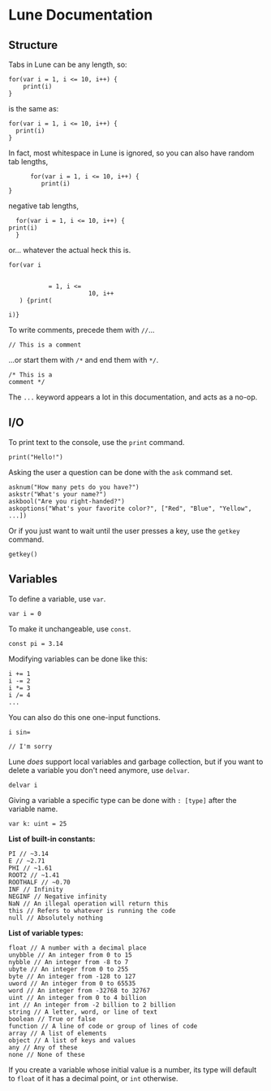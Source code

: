 # Lune Documentation

## Structure
Tabs in Lune can be any length, so:
```lune
for(var i = 1, i <= 10, i++) {
    print(i)
}
```
is the same as:
```lune
for(var i = 1, i <= 10, i++) {
  print(i)
}
```

In fact, most whitespace in Lune is ignored, so you can also have random tab lengths,
```lune
      for(var i = 1, i <= 10, i++) {
         print(i)
}
```
negative tab lengths,
```lune
  for(var i = 1, i <= 10, i++) {
print(i)
  }
```
or... whatever the actual heck this is.
```lune
for(var i


           = 1, i <=
                      10, i++
   ) {print(

i)}
```

To write comments, precede them with `//`...
```lune
// This is a comment
```
...or start them with `/*` and end them with `*/`.
```lune
/* This is a
comment */
```

The `...` keyword appears a lot in this documentation, and acts as a no-op.

## I/O
To print text to the console, use the `print` command.
```lune
print("Hello!")
```

Asking the user a question can be done with the `ask` command set.
```lune
asknum("How many pets do you have?")
askstr("What's your name?")
askbool("Are you right-handed?")
askoptions("What's your favorite color?", ["Red", "Blue", "Yellow", ...])
```
Or if you just want to wait until the user presses a key, use the `getkey` command.
```lune
getkey()
```

## Variables
To define a variable, use `var`.
```lune
var i = 0
```
To make it unchangeable, use `const`.
```lune
const pi = 3.14
```
Modifying variables can be done like this:
```lune
i += 1
i -= 2
i *= 3
i /= 4
...
```
You can also do this one one-input functions.
```lune
i sin=

// I'm sorry
```

Lune *does* support local variables and garbage collection, but if you want to delete a variable you don't need anymore, use `delvar`.
```lune
delvar i
```

Giving a variable a specific type can be done with `: [type]` after the variable name.
```lune
var k: uint = 25
```

**List of built-in constants:**
```lune
PI // ~3.14
E // ~2.71
PHI // ~1.61
ROOT2 // ~1.41
ROOTHALF // ~0.70
INF // Infinity
NEGINF // Negative infinity
NaN // An illegal operation will return this
this // Refers to whatever is running the code
null // Absolutely nothing
```

**List of variable types:**
```lune
float // A number with a decimal place
unybble // An integer from 0 to 15
nybble // An integer from -8 to 7
ubyte // An integer from 0 to 255
byte // An integer from -128 to 127
uword // An integer from 0 to 65535
word // An integer from -32768 to 32767
uint // An integer from 0 to 4 billion
int // An integer from -2 billion to 2 billion
string // A letter, word, or line of text
boolean // True or false
function // A line of code or group of lines of code
array // A list of elements
object // A list of keys and values
any // Any of these
none // None of these
```

If you create a variable whose initial value is a number, its type will default to `float` of it has a decimal point, or `int` otherwise.
